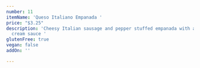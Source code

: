 ```yaml
---
number: 11
itemName: 'Queso Italiano Empanada '
price: "$3.25"
description: 'Cheesy Italian sausage and pepper stuffed empanada with a side of tomato
  cream sauce '
glutenFree: true
vegan: false
addOn: ''

---
```


